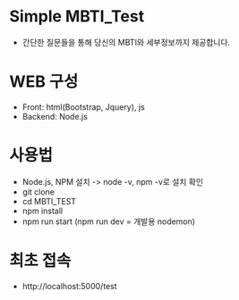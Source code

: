 # Simple MBTI_Test
- 간단한 질문들을 통해 당신의 MBTI와 세부정보까지 제공합니다.

# WEB 구성
- Front: html(Bootstrap, Jquery), js
- Backend: Node.js

# 사용법
- Node.js, NPM 설치 -> node -v, npm -v로 설치 확인
- git clone
- cd MBTI_TEST
- npm install
- npm run start (npm run dev = 개발용 nodemon)

# 최초 접속
- http://localhost:5000/test
